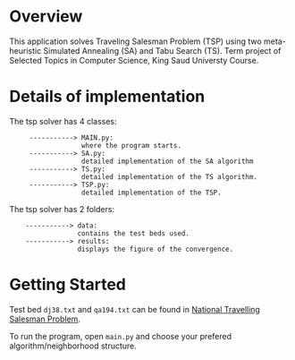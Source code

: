 # Overview
This application solves Traveling Salesman Problem (TSP) using two meta-heuristic Simulated Annealing (SA) and Tabu Search (TS).
Term project of Selected Topics in Computer Science, King Saud Universty Course.

# Details of implementation 
The tsp solver has 4 classes: 


         -----------> MAIN.py:
                      where the program starts.
         -----------> SA.py:
                      detailed implementation of the SA algorithm
         -----------> TS.py:
                      detailed implementation of the TS algorithm.
         -----------> TSP.py:
                      detailed implementation of the TSP.

The tsp solver has 2 folders:

        -----------> data:
                     contains the test beds used.
        -----------> results:
                     displays the figure of the convergence.
                     
 # Getting Started
 Test bed `dj38.txt` and `qa194.txt` can be found in [National Travelling Salesman Problem](http://www.math.uwaterloo.ca/tsp/world/countries.html#DJ).

 To run the program, open `main.py` and choose your prefered algorithm/neighborhood structure.
